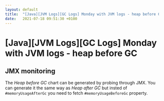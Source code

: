 ```yaml
---
layout: default
title:  "[Java][JVM Logs][GC Logs] Monday with JVM logs - heap before GC"
date:   2021-07-18 09:51:30 +0100
---
```


# [Java][JVM Logs][GC Logs] Monday with JVM logs - heap before GC

## JMX monitoring

The _Heap before GC_ chart can be generated by probing through JMX. You can generate it the same way as _Heap after GC_ but insted of
```#memoryUsageAfterGc``` you need to fetch ```#memoryUsageBeforeGc``` property. 
